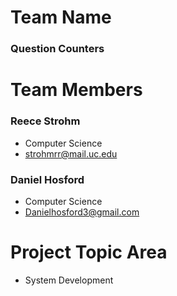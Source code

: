 # Team Name
### Question Counters
# Team Members
### Reece Strohm
- Computer Science
- strohmrr@mail.uc.edu
### Daniel Hosford
- Computer Science
- Danielhosford3@gmail.com
# Project Topic Area
- System Development
